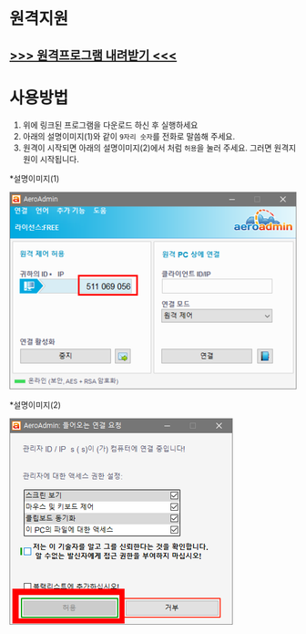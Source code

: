 # 원격지원

## [ >>> 원격프로그램 내려받기 <<<](https://ulm.aeroadmin.com/AeroAdmin.exe)


# 사용방법

1. 위에 링크된 프로그램을 다운로드 하신 후 실행하세요
2. 아래의 설명이미지(1)와 같이 `9자리 숫자`를 전화로 말씀해 주세요.
3. 원격이 시작되면 아래의 설명이미지(2)에서 처럼 `허용`을 눌러 주세요. 그러면 원격지원이 시작됩니다.


*설명이미지(1)

![원격지원 프로그램 실행](../img/원격지원1.png)

*설명이미지(2)

![원격지원 프로그램 실행](../img/원격지원2.png)